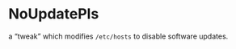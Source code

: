 NoUpdatePls
==========================
a “tweak” which modifies `/etc/hosts` to disable software updates.
